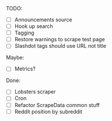 TODO:

 - [ ] Announcements source
 - [ ] Hook up search
 - [ ] Tagging
 - [ ] Restore warnings to scrape test page
 - [ ] Slashdot tags should use URL not title
 
Maybe:
 - [ ] Metrics?

Done:
 - [ ] Lobsters scraper
 - [ ] Cron
 - [ ] Refactor ScrapeData common stuff
 - [ ] Reddit position by subreddit 
